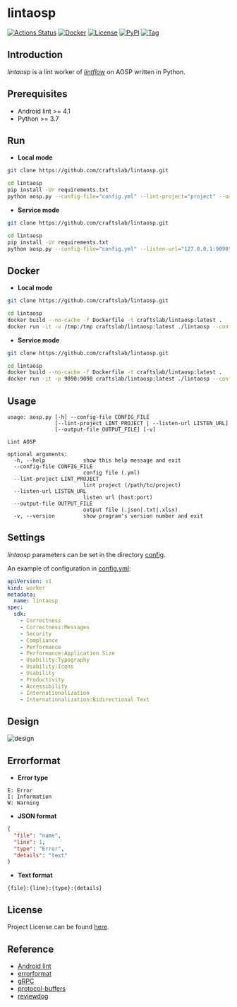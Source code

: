 # lintaosp

[![Actions Status](https://github.com/craftslab/lintaosp/workflows/CI/badge.svg?branch=master&event=push)](https://github.com/craftslab/lintaosp/actions?query=workflow%3ACI)
[![Docker](https://img.shields.io/docker/pulls/craftslab/lintaosp)](https://hub.docker.com/r/craftslab/lintaosp)
[![License](https://img.shields.io/github/license/craftslab/lintaosp.svg?color=brightgreen)](https://github.com/craftslab/lintaosp/blob/master/LICENSE)
[![PyPI](https://img.shields.io/pypi/v/lintaosp.svg?color=brightgreen)](https://pypi.org/project/lintaosp)
[![Tag](https://img.shields.io/github/tag/craftslab/lintaosp.svg?color=brightgreen)](https://github.com/craftslab/lintaosp/tags)



## Introduction

*lintaosp* is a lint worker of *[lintflow](https://github.com/craftslab/lintflow/)* on AOSP written in Python.



## Prerequisites

- Android lint >= 4.1
- Python >= 3.7



## Run

- **Local mode**

```bash
git clone https://github.com/craftslab/lintaosp.git

cd lintaosp
pip install -Ur requirements.txt
python aosp.py --config-file="config.yml" --lint-project="project" --output-file="output.json"
```



- **Service mode**

```bash
git clone https://github.com/craftslab/lintaosp.git

cd lintaosp
pip install -Ur requirements.txt
python aosp.py --config-file="config.yml" --listen-url="127.0.0.1:9090"
```



## Docker

- **Local mode**

```bash
git clone https://github.com/craftslab/lintaosp.git

cd lintaosp
docker build --no-cache -f Dockerfile -t craftslab/lintaosp:latest .
docker run -it -v /tmp:/tmp craftslab/lintaosp:latest ./lintaosp --config-file="config.yml" --lint-project="/tmp/project" --output-file="/tmp/output.json"
```



- **Service mode**

```bash
git clone https://github.com/craftslab/lintaosp.git

cd lintaosp
docker build --no-cache -f Dockerfile -t craftslab/lintaosp:latest .
docker run -it -p 9090:9090 craftslab/lintaosp:latest ./lintaosp --config-file="config.yml" --listen-url="127.0.0.1:9090"
```



## Usage

```
usage: aosp.py [-h] --config-file CONFIG_FILE
               [--lint-project LINT_PROJECT | --listen-url LISTEN_URL]
               [--output-file OUTPUT_FILE] [-v]

Lint AOSP

optional arguments:
  -h, --help            show this help message and exit
  --config-file CONFIG_FILE
                        config file (.yml)
  --lint-project LINT_PROJECT
                        lint project (/path/to/project)
  --listen-url LISTEN_URL
                        listen url (host:port)
  --output-file OUTPUT_FILE
                        output file (.json|.txt|.xlsx)
  -v, --version         show program's version number and exit
```



## Settings

*lintaosp* parameters can be set in the directory [config](https://github.com/craftslab/lintaosp/blob/master/lintaosp/config).

An example of configuration in [config.yml](https://github.com/craftslab/lintaosp/blob/master/lintaosp/config/config.yml):

```yaml
apiVersion: v1
kind: worker
metadata:
  name: lintaosp
spec:
  sdk:
    - Correctness
    - Correctness:Messages
    - Security
    - Compliance
    - Performance
    - Performance:Application Size
    - Usability:Typography
    - Usability:Icons
    - Usability
    - Productivity
    - Accessibility
    - Internationalization
    - Internationalization:Bidirectional Text
```



## Design

![design](design.png)



## Errorformat

- **Error type**

```
E: Error
I: Information
W: Warning
```

- **JSON format**

```json
{
  "file": "name",
  "line": 1,
  "type": "Error",
  "details": "text"
}
```

- **Text format**

```text
{file}:{line}:{type}:{details}
```



## License

Project License can be found [here](LICENSE).



## Reference

- [Android lint](https://developer.android.com/studio/write/lint)
- [errorformat](https://github.com/reviewdog/errorformat)
- [gRPC](https://grpc.io/docs/languages/python/)
- [protocol-buffers](https://developers.google.com/protocol-buffers/docs/proto3)
- [reviewdog](https://github.com/reviewdog/reviewdog)
